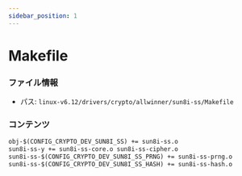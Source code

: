 ```yaml
---
sidebar_position: 1
---
```

# Makefile

### ファイル情報

- パス: `linux-v6.12/drivers/crypto/allwinner/sun8i-ss/Makefile`

### コンテンツ

```txt
obj-$(CONFIG_CRYPTO_DEV_SUN8I_SS) += sun8i-ss.o
sun8i-ss-y += sun8i-ss-core.o sun8i-ss-cipher.o
sun8i-ss-$(CONFIG_CRYPTO_DEV_SUN8I_SS_PRNG) += sun8i-ss-prng.o
sun8i-ss-$(CONFIG_CRYPTO_DEV_SUN8I_SS_HASH) += sun8i-ss-hash.o

```
